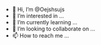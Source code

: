 - 👋 Hi, I’m @Oejshsujs
- 👀 I’m interested in ...
- 🌱 I’m currently learning ...
- 💞️ I’m looking to collaborate on ...
- 📫 How to reach me ...

<!---
Oejshsujs/Oejshsujs is a ✨ special ✨ repository because its `README.md` (this file) appears on your GitHub profile.
You can click the Preview link to take a look at your changes.
--->
